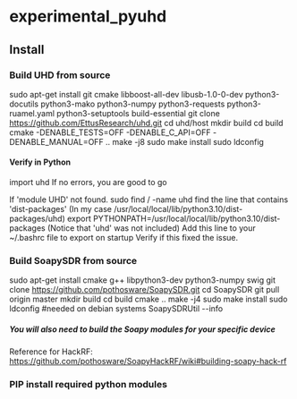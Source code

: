 # experimental_pyuhd
## Install

### Build UHD from source
sudo apt-get install git cmake libboost-all-dev libusb-1.0-0-dev python3-docutils python3-mako python3-numpy python3-requests python3-ruamel.yaml python3-setuptools build-essential
git clone https://github.com/EttusResearch/uhd.git
cd uhd/host
mkdir build
cd build
cmake -DENABLE_TESTS=OFF -DENABLE_C_API=OFF -DENABLE_MANUAL=OFF ..
make -j8
sudo make install
sudo ldconfig

#### Verify in Python
import uhd
If no errors, you are good to go

If 'module UHD' not found.
sudo find / -name uhd
find the line that contains 'dist-packages' (In my case /usr/local/local/lib/python3.10/dist-packages/uhd)
export PYTHONPATH=/usr/local/local/lib/python3.10/dist-packages (Notice that 'uhd' was not included)
Add this line to your ~/.bashrc file to export on startup
Verify if this fixed the issue.

### Build SoapySDR from source
sudo apt-get install cmake g++ libpython3-dev python3-numpy swig
git clone https://github.com/pothosware/SoapySDR.git
cd SoapySDR
git pull origin master
mkdir build
cd build
cmake ..
make -j4
sudo make install
sudo ldconfig #needed on debian systems
SoapySDRUtil --info

##### You will also need to build the Soapy modules for your specific device
Reference for HackRF: https://github.com/pothosware/SoapyHackRF/wiki#building-soapy-hack-rf

### PIP install required python modules
